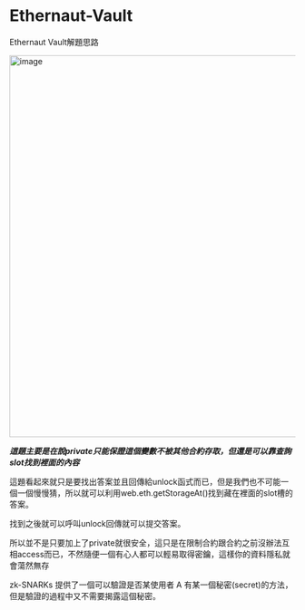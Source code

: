 # Ethernaut-Vault
Ethernaut Vault解題思路

<img width="1588" height="674" alt="image" src="https://github.com/user-attachments/assets/9bbe83d6-7d58-42bb-91ce-8ae3e980fe4f" />

***這題主要是在說private只能保證這個變數不被其他合約存取，但還是可以靠查詢slot找到裡面的內容***


這題看起來就只是要找出答案並且回傳給unlock函式而已，但是我們也不可能一個一個慢慢猜，所以就可以利用web.eth.getStorageAt()找到藏在裡面的slot槽的答案。


找到之後就可以呼叫unlock回傳就可以提交答案。

所以並不是只要加上了private就很安全，這只是在限制合約跟合約之前沒辦法互相access而已，不然隨便一個有心人都可以輕易取得密鑰，這樣你的資料隱私就會蕩然無存


zk-SNARKs 提供了一個可以驗證是否某使用者 A 有某一個秘密(secret)的方法，但是驗證的過程中又不需要揭露這個秘密。

